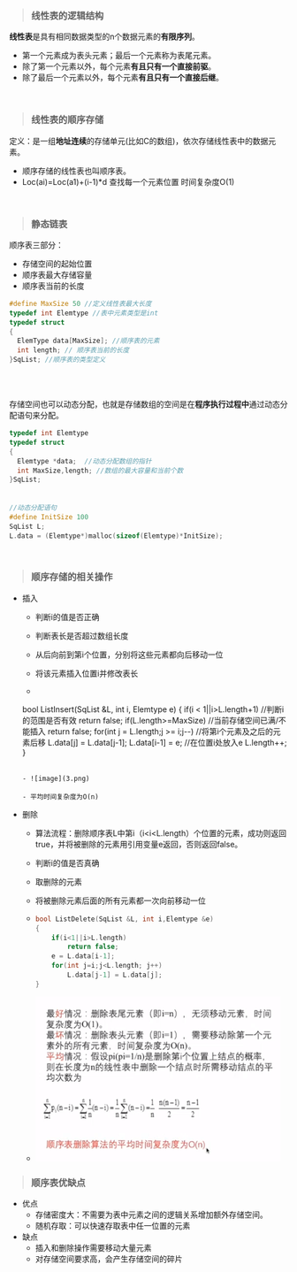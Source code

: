 > ### 线性表的逻辑结构

**线性表**是具有相同数据类型的n个数据元素的**有限序列**。

- 第一个元素成为表头元素；最后一个元素称为表尾元素。
- 除了第一个元素以外，每个元素**有且只有一个直接前驱**。
- 除了最后一个元素以外，每个元素**有且只有一个直接后继**。

<br>

> ### 线性表的顺序存储

定义：是一组**地址连续**的存储单元(比如C的数组)，依次存储线性表中的数据元素。

- 顺序存储的线性表也叫顺序表。
- Loc(ai)=Loc(a1)+(i-1)*d 查找每一个元素位置 时间复杂度O(1)

<br>

> ### 静态链表

顺序表三部分：

- 存储空间的起始位置
- 顺序表最大存储容量
- 顺序表当前的长度

```c++
#define MaxSize 50 //定义线性表最大长度
typedef int Elemtype //表中元素类型是int
typedef struct
{
  ElemType data[MaxSize]; //顺序表的元素
  int length; // 顺序表当前的长度
}SqList; //顺序表的类型定义
```

<br>

<br>

存储空间也可以动态分配，也就是存储数组的空间是在**程序执行过程中**通过动态分配语句来分配。

```c++
typedef int Elemtype
typedef struct
{
  Elemtype *data;  //动态分配数组的指针
  int MaxSize,length; //数组的最大容量和当前个数
}SqList;


//动态分配语句
#define InitSize 100
SqList L;
L.data = (Elemtype*)malloc(sizeof(Elemtype)*InitSize);
```

<br>

> ### 顺序存储的相关操作

- 插入
  - 判断i的值是否正确
  
  - 判断表长是否超过数组长度
  
  - 从后向前到第i个位置，分别将这些元素都向后移动一位
  
  - 将该元素插入位置i并修改表长
  
  - ```c++
  bool ListInsert(SqList &L, int i, Elemtype e)
  {
    if(i < 1||i>L.length+1) //判断i的范围是否有效
    return false;
    if(L.length>=MaxSize) //当前存储空间已满/不能插入
    return false;
    for(int j = L.length;j >= i;j--) //将第i个元素及之后的元素后移
    L.data[j] = L.data[j-1];
    L.data[i-1] = e; //在位置i处放入e
    L.length++;
  }
    ```
    
  - ![image](3.png)
  
  - 平均时间复杂度为O(n)
  
- 删除

  - 算法流程：删除顺序表L中第i（i<i<L.length）个位置的元素，成功则返回true，并将被删除的元素用引用变量e返回，否则返回false。

  - 判断i的值是否真确

  - 取删除的元素

  - 将被删除元素后面的所有元素都一次向前移动一位

  - ```c++
    bool ListDelete(SqList &L, int i,Elemtype &e)
    {
        if(i<1||i>L.length)
            return false;
        e = L.data[i-1];
        for(int j=i;j<L.length; j++)
            L.data[j-1] = L.data[j];
    }
    ```

  - ![iamge](4.png)

> ### 顺序表优缺点

- 优点
  - 存储密度大：不需要为表中元素之间的逻辑关系增加额外存储空间。
  - 随机存取：可以快速存取表中任一位置的元素
- 缺点
  - 插入和删除操作需要移动大量元素
  - 对存储空间要求高，会产生存储空间的碎片


